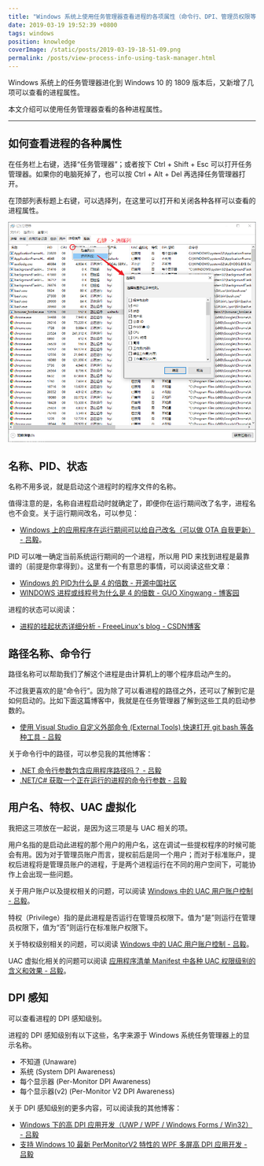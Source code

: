 ```yaml
---
title: "Windows 系统上使用任务管理器查看进程的各项属性（命令行、DPI、管理员权限等）"
date: 2019-03-19 19:52:39 +0800
tags: windows
position: knowledge
coverImage: /static/posts/2019-03-19-18-51-09.png
permalink: /posts/view-process-info-using-task-manager.html
---
```


Windows 系统上的任务管理器进化到 Windows 10 的 1809 版本后，又新增了几项可以查看的进程属性。

本文介绍可以使用任务管理器查看的各种进程属性。

---

<div id="toc"></div>

## 如何查看进程的各种属性

在任务栏上右键，选择“任务管理器”；或者按下 Ctrl + Shift + Esc 可以打开任务管理器。如果你的电脑死掉了，也可以按 Ctrl + Alt + Del 再选择任务管理器打开。

在顶部列表标题上右键，可以选择列，在这里可以打开和关闭各种各样可以查看的进程属性。

![任务管理器，选择列](/static/posts/2019-03-19-18-51-09.png)

## 名称、PID、状态

名称不用多说，就是启动这个进程时的程序文件的名称。

值得注意的是，名称自进程启动时就确定了，即便你在运行期间改了名字，进程名也不会变。关于运行期间改名，可以参见：

- [Windows 上的应用程序在运行期间可以给自己改名（可以做 OTA 自我更新） - 吕毅](/post/rename-executable-self-when-running)。

PID 可以唯一确定当前系统运行期间的一个进程，所以用 PID 来找到进程是最靠谱的（前提是你拿得到）。这里有一个有意思的事情，可以阅读这些文章：

- [Windows 的 PID为什么是 4 的倍数 - 开源中国社区](https://www.oschina.net/question/23734_29378)
- [WINDOWS 进程或线程号为什么是 4 的倍数 - GUO Xingwang - 博客园](http://www.cnblogs.com/Thriving-Country/archive/2011/09/18/2180143.html)

进程的状态可以阅读：

- [进程的挂起状态详细分析 - FreeeLinux's blog - CSDN博客](https://blog.csdn.net/freeelinux/article/details/53562592)

## 路径名称、命令行

路径名称可以帮助我们了解这个进程是由计算机上的哪个程序启动产生的。

不过我更喜欢的是“命令行”。因为除了可以看进程的路径之外，还可以了解到它是如何启动的。比如下面这篇博客中，我就是在任务管理器了解到这些工具的启动参数的。

- [使用 Visual Studio 自定义外部命令 (External Tools) 快速打开 git bash 等各种工具 - 吕毅](/post/customize-external-tools-for-visual-studio)

关于命令行中的路径，可以参见我的其他博客：

- [.NET 命令行参数包含应用程序路径吗？ - 吕毅](/post/when-will-the-command-line-args-contain-the-executable-path)
- [.NET/C# 获取一个正在运行的进程的命令行参数 - 吕毅](/post/get-command-line-for-a-running-process)

## 用户名、特权、UAC 虚拟化

我把这三项放在一起说，是因为这三项是与 UAC 相关的项。

用户名指的是启动此进程的那个用户的用户名，这在调试一些提权程序的时候可能会有用。因为对于管理员账户而言，提权前后是同一个用户；而对于标准账户，提权后进程将是管理员账户的进程，于是两个进程运行在不同的用户空间下，可能协作上会出现一些问题。

关于用户账户以及提权相关的问题，可以阅读 [Windows 中的 UAC 用户账户控制 - 吕毅](/post/windows-user-account-control)。

特权（Privilege）指的是此进程是否运行在管理员权限下。值为“是”则运行在管理员权限下，值为“否”则运行在标准账户权限下。

关于特权级别相关的问题，可以阅读 [Windows 中的 UAC 用户账户控制 - 吕毅](/post/windows-user-account-control)。

UAC 虚拟化相关的问题可以阅读 [应用程序清单 Manifest 中各种 UAC 权限级别的含义和效果 - 吕毅](/post/requested-execution-level-of-application-manifest)。

## DPI 感知

可以查看进程的 DPI 感知级别。

进程的 DPI 感知级别有以下这些，名字来源于 Windows 系统任务管理器上的显示名称。

- 不知道 (Unaware)
- 系统 (System DPI Awareness)
- 每个显示器 (Per-Monitor DPI Awareness)
- 每个显示器(v2) (Per-Monitor V2 DPI Awareness)

关于 DPI 感知级别的更多内容，可以阅读我的其他博客：

- [Windows 下的高 DPI 应用开发（UWP / WPF / Windows Forms / Win32） - 吕毅](/post/windows-high-dpi-development)
- [支持 Windows 10 最新 PerMonitorV2 特性的 WPF 多屏高 DPI 应用开发 - 吕毅](/post/windows-high-dpi-development-for-wpf)



